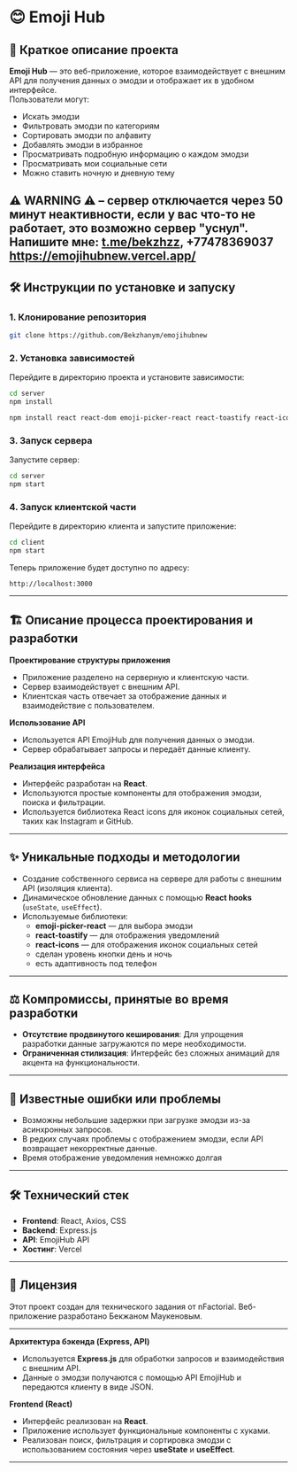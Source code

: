 

# 😊 Emoji Hub

## 📄 Краткое описание проекта

**Emoji Hub** — это веб-приложение, которое взаимодействует с внешним API для получения данных о эмодзи и отображает их в удобном интерфейсе.  
Пользователи могут:

- Искать эмодзи
- Фильтровать эмодзи по категориям
- Сортировать эмодзи по алфавиту
- Добавлять эмодзи в избранное
- Просматривать подробную информацию о каждом эмодзи
- Просматривать мои социальные сети
- Можно ставить ночную и дневную тему

⚠️ **WARNING** ⚠️ – сервер отключается через 50 минут неактивности, если у вас что-то не работает, это возможно сервер "уснул". Напишите мне: [t.me/bekzhzz](https://t.me/bbbeksh), +77478369037
https://emojihubnew.vercel.app/
---

## 🛠️ Инструкции по установке и запуску

### 1. Клонирование репозитория

```bash
git clone https://github.com/Bekzhanym/emojihubnew
```

### 2. Установка зависимостей

Перейдите в директорию проекта и установите зависимости:


```bash
cd server
npm install
```

```bash
npm install react react-dom emoji-picker-react react-toastify react-icons
```

### 3. Запуск сервера

Запустите сервер:

```bash
cd server
npm start
```

### 4. Запуск клиентской части

Перейдите в директорию клиента и запустите приложение:

```bash
cd client
npm start
```

Теперь приложение будет доступно по адресу:

```plaintext
http://localhost:3000
```

---

## 🏗️ Описание процесса проектирования и разработки

**Проектирование структуры приложения**  
- Приложение разделено на серверную и клиентскую части.
- Сервер взаимодействует с внешним API.
- Клиентская часть отвечает за отображение данных и взаимодействие с пользователем.

**Использование API**  
- Используется API EmojiHub для получения данных о эмодзи.
- Сервер обрабатывает запросы и передаёт данные клиенту.

**Реализация интерфейса**  
- Интерфейс разработан на **React**.
- Используются простые компоненты для отображения эмодзи, поиска и фильтрации.
- Используется библиотека React icons для иконок социальных сетей, таких как Instagram и GitHub.

---

## ✨ Уникальные подходы и методологии

- Создание собственного сервиса на сервере для работы с внешним API (изоляция клиента).
- Динамическое обновление данных с помощью **React hooks** (`useState`, `useEffect`).
- Используемые библиотеки:
  - **emoji-picker-react** — для выбора эмодзи
  - **react-toastify** — для отображения уведомлений
  - **react-icons** — для отображения иконок социальных сетей
  - сделан уровень кнопки день и ночь
  - есть адаптивность под телефон
---

## ⚖️ Компромиссы, принятые во время разработки

- **Отсутствие продвинутого кеширования**: Для упрощения разработки данные загружаются по мере необходимости.
- **Ограниченная стилизация**: Интерфейс без сложных анимаций для акцента на функциональности.

---

## 🐞 Известные ошибки или проблемы

- Возможны небольшие задержки при загрузке эмодзи из-за асинхронных запросов.
- В редких случаях проблемы с отображением эмодзи, если API возвращает некорректные данные.
- Время отображение уведомления немножко долгая

---

## 🛠️ Технический стек

- **Frontend**: React, Axios, CSS
- **Backend**: Express.js
- **API**: EmojiHub API
- **Хостинг**: Vercel

---

## 📄 Лицензия

Этот проект создан для технического задания от nFactorial. Веб-приложение разработано Бекжаном Маукеновым.

---

**Архитектура бэкенда (Express, API)**  
- Используется **Express.js** для обработки запросов и взаимодействия с внешним API.
- Данные о эмодзи получаются с помощью API EmojiHub и передаются клиенту в виде JSON.

**Frontend (React)**  
- Интерфейс реализован на **React**.
- Приложение использует функциональные компоненты с хуками.
- Реализован поиск, фильтрация и сортировка эмодзи с использованием состояния через **useState** и **useEffect**.

---
